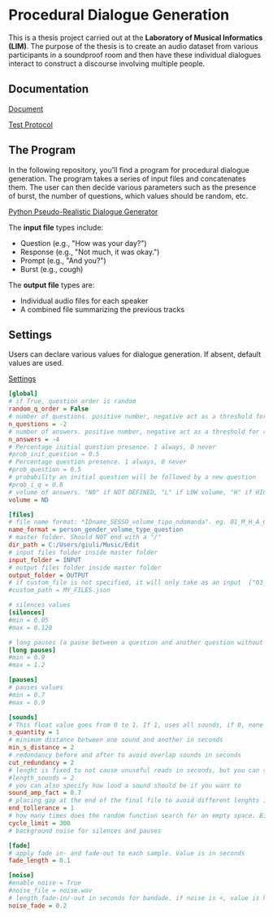 # Procedural Dialogue Generation

This is a thesis project carried out at the **Laboratory of Musical Informatics (LIM)**. The purpose of the thesis is to create an audio dataset from various participants in a soundproof room and then have these individual dialogues interact to construct a discourse involving multiple people. 

## Documentation
[Document](TESI.MD)

[Test Protocol](PROTOCOLLO.MD)

## The Program

In the following repository, you'll find a program for procedural dialogue generation. The program takes a series of input files and concatenates them. The user can then decide various parameters such as the presence of burst, the number of questions, which values should be random, etc.

[Python Pseudo-Realistic Dialogue Generator](PYGenerator.py)

The **input file** types include:
- Question (e.g., "How was your day?")
- Response (e.g., "Not much, it was okay.")
- Prompt (e.g., "And you?")
- Burst (e.g., cough)

The **output file** types are:
- Individual audio files for each speaker
- A combined file summarizing the previous tracks

## Settings

Users can declare various values for dialogue generation. If absent, default values are used.

[Settings](PYGenerator.cfg)

```cfg
[global]
# if True, question order is random
random_q_order = False
# number of questions. positive number, negative act as a threshold for random, 0 is just random QUANTITY
n_questions = -2
# number of answers. positive number, negative act as a threshold for random, 0 is just random
n_answers = -4
# Percentage initial question presence. 1 always, 0 never
#prob_init_question = 0.5
# Percentage question presence. 1 always, 0 never
#prob_question = 0.5
# probability an initial question will be followed by a new question
#prob_i_q = 0.8
# volume of answers. "ND" if NOT DEFINED, "L" if LOW volume, "H" if HIGH volume
volume = ND

[files]
# file name format: *IDname_SESSO_volume_tipo_ndomanda". eg. 01_M_H_A_01 The number identifies the position
name_format = person_gender_volume_type_question
# master folder. Should NOT end with a "/"
dir_path = C:/Users/giuli/Music/Edit
# input files folder inside master folder
input_folder = INPUT
# output files folder inside master folder
output_folder = OUTPUT 
# if custom_file is not specified, it will only take as an input  ["03_M_Q_01_L.wav", "01_M_A_01_L", "03_M_Q_02_L", "01_M_A_02_L", "01_M_Q_02_L"]
#custom_path = MY_FILES.json

# silences values
[silences]
#min = 0.05
#max = 0.120

# long pauses (a pause between a question and another question without any initial question) values
[long pauses]
#min = 0.9
#max = 1.2

[pauses]
# pauses values
#min = 0.7
#max = 0.9

[sounds]
# This float value goes from 0 to 1. If 1, uses all sounds, if 0, none
s_quantity = 1
# minimum distance between one sound and another in seconds
min_s_distance = 2
# redundancy before and after to avoid overlap sounds in seconds
cut_redundancy = 2
# lenght is fixed to not cause unuseful reads in seconds, but you can specify any value if you want to
#length_sounds = 2
# you can also specify how loud a sound should be if you want to
sound_amp_fact = 0.7
# placing gap at the end of the final file to avoid different lenghts in the final audio file in seconds
end_tollerance = 1
# how many times does the random function search for an empty space. Bigger values get better results, but a slower code
cycle_limit = 300
# background noise for silences and pauses

[fade]
# apply fade in- and fade-out to each sample. Value is in seconds
fade_length = 0.1

[noise]
#enable_noise = True
#noise_file = noise.wav
# length fade-in/-out in seconds for bandade. if noise is <, value is half noise
noise_fade = 0.2

```